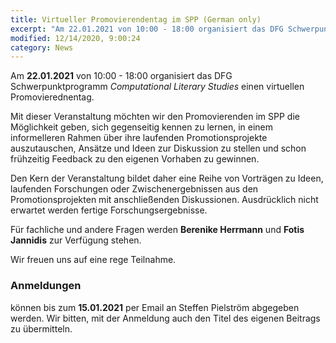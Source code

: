 ```yaml
---
title: Virtueller Promovierendentag im SPP (German only)
excerpt: "Am 22.01.2021 von 10:00 - 18:00 organisiert das DFG Schwerpunktprogramm *Computational Literary Studies* einen virtuellen..."
modified: 12/14/2020, 9:00:24
category: News
---
```


Am **22.01.2021** von 10:00 - 18:00 organisiert das DFG Schwerpunktprogramm *Computational Literary Studies* einen virtuellen Promovierednentag.

Mit dieser Veranstaltung möchten wir den Promovierenden im SPP die Möglichkeit geben, sich gegenseitig kennen zu lernen, in einem informelleren Rahmen über ihre laufenden Promotionsprojekte auszutauschen, Ansätze und Ideen zur Diskussion zu stellen und schon frühzeitig Feedback zu den eigenen Vorhaben zu gewinnen.

Den Kern der Veranstaltung bildet daher eine Reihe von Vorträgen zu Ideen, laufenden Forschungen oder Zwischenergebnissen aus den Promotionsprojekten mit anschließenden Diskussionen. Ausdrücklich nicht erwartet werden fertige Forschungsergebnisse.

Für fachliche und andere Fragen werden **Berenike Herrmann** und **Fotis Jannidis** zur Verfügung stehen.

Wir freuen uns auf eine rege Teilnahme.

### Anmeldungen ###
können bis zum **15.01.2021** per Email an Steffen Pielström abgegeben werden. Wir bitten, mit der Anmeldung auch den Titel des eigenen Beitrags zu übermitteln.